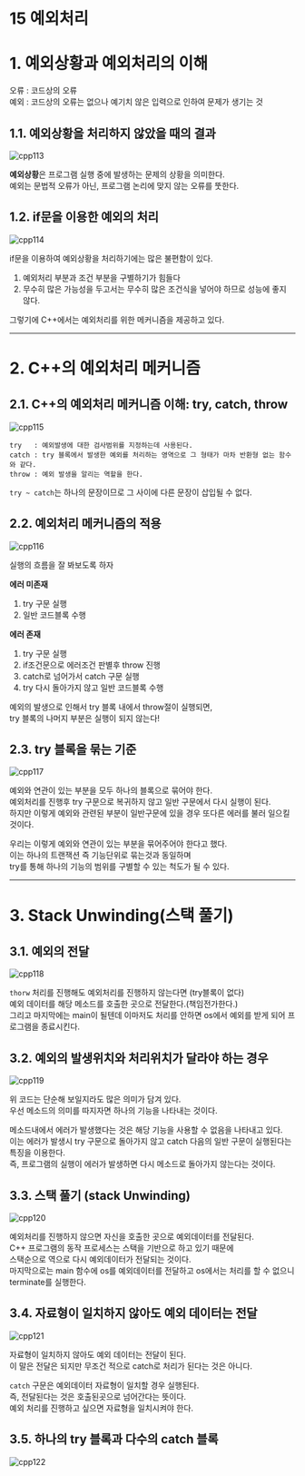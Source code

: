 15 예외처리
=======================
# 1. 예외상황과 예외처리의 이해   
오류 : 코드상의 오류       
예외 : 코드상의 오류는 없으나 예기치 않은 입력으로 인하여 문제가 생기는 것      
     
## 1.1. 예외상황을 처리하지 않았을 때의 결과  
      
![cpp113](https://user-images.githubusercontent.com/50267433/76512743-94a6fe00-6498-11ea-900f-7555ea6b240b.PNG)          
     
**예외상황**은 프로그램 실행 중에 발생하는 문제의 상황을 의미한다.            
예외는 문법적 오류가 아닌, 프로그램 논리에 맞지 않는 오류를 뚯한다.            
            
## 1.2. if문을 이용한 예외의 처리   
      
![cpp114](https://user-images.githubusercontent.com/50267433/76512886-ca4be700-6498-11ea-8fbe-be395bc38089.PNG)   
      
if문을 이용하여 예외상황을 처리하기에는 많은 불편함이 있다.      
      
1. 예외처리 부분과 조건 부분을 구별하기가 힘들다   
2. 무수히 많은 가능성을 두고서는 무수히 많은 조건식을 넣어야 하므로 성능에 좋지 않다.     
     
그렇기에 C++에서는 예외처리를 위한 메커니즘을 제공하고 있다.  
***
# 2. C++의 예외처리 메커니즘   
## 2.1. C++의 예외처리 메커니즘 이해: try, catch, throw      
     
![cpp115](https://user-images.githubusercontent.com/50267433/76513499-bce32c80-6499-11ea-8730-0d0479dc6cd9.PNG)   

```
try   : 예외발생에 대한 검사범위를 지정하는데 사용된다.   
catch : try 블록에서 발생한 예외를 처리하는 영역으로 그 형태가 마차 반환형 없는 함수와 같다.   
throw : 예외 발생을 알리는 역할을 한다.   
```
```try ~ catch```는 하나의 문장이므로 그 사이에 다른 문장이 삽입될 수 없다.    

## 2.2. 예외처리 메커니즘의 적용    
   
![cpp116](https://user-images.githubusercontent.com/50267433/76514374-244dac00-649b-11ea-9cfe-4598628d9396.PNG)   
       
실행의 흐름을 잘 봐보도록 하자  
     
**에러 미존재**    
   
1. try 구문 실행
2. 일반 코드블록 수행 

**에러 존재**
   
1. try 구문 실행
2. if조건문으로 에러조건 판별후 throw 진행
3. catch로 넘어가서 catch 구문 실행  
4. try 다시 돌아가지 않고 일반 코드블록 수행     
      
예외의 발생으로 인해서 try 블록 내에서 throw절이 실행되면,      
try 블록의 나머지 부분은 실행이 되지 않는다!      

## 2.3. try 블록을 묶는 기준   
      
![cpp117](https://user-images.githubusercontent.com/50267433/76515084-56abd900-649c-11ea-9901-080397aec2e9.PNG)   
     
예외와 연관이 있는 부분을 모두 하나의 블록으로 묶어야 한다.      
예외처리를 진행후 try 구문으로 복귀하지 않고 일반 구문에서 다시 실행이 된다.      
하지만 이렇게 예외와 관련된 부분이 일반구문에 있을 경우 또다른 에러를 불러 일으킬 것이다.         
         
우리는 이렇게 예외와 연관이 있는 부분을 묶어주어야 한다고 했다.           
이는 하나의 트랜잭션 즉 기능단위로 묶는것과 동일하며         
try를 통해 하나의 기능의 범위를 구별할 수 있는 척도가 될 수 있다.       
          
***
# 3. Stack Unwinding(스택 풀기)         
## 3.1. 예외의 전달   
       
![cpp118](https://user-images.githubusercontent.com/50267433/76516131-4268db80-649e-11ea-92f7-6933a569a5d5.PNG)      
       
```thorw``` 처리를 진행해도 예외처리를 진행하지 않는다면 (try블록이 없다)             
예외 데이터를 해당 메소드를 호출한 곳으로 전달한다.(책임전가한다.)         
그리고 마지막에는 main이 될텐데 이마저도 처리를 안하면 os에서 예외를 받게 되어 프로그램을 종료시킨다.   
          
## 3.2. 예외의 발생위치와 처리위치가 달라야 하는 경우   
      
![cpp119](https://user-images.githubusercontent.com/50267433/76517239-4dbd0680-64a0-11ea-8dcb-70f6c0f23167.PNG)  
     
위 코드는 단순해 보일지라도 많은 의미가 담겨 있다.   
우선 메소드의 의미를 따지자면 하나의 기능을 나타내는 것이다.    
    
메소드내에서 에러가 발생했다는 것은 해당 기능을 사용할 수 없음을 나타내고 있다.   
이는 에러가 발생시 try 구문으로 돌아가지 않고 catch 다음의 일반 구문이 실행된다는 특징을 이용한다.  
즉, 프로그램의 실행이 에러가 발생하면 다시 메소드로 돌아가지 않는다는 것이다.    
       
## 3.3. 스택 풀기 (stack Unwinding)         
        
![cpp120](https://user-images.githubusercontent.com/50267433/76518307-3717af00-64a2-11ea-962e-bdcd43265821.PNG)   
         
예외처리를 진행하지 않으면 자신을 호출한 곳으로  예외데이터를 전달된다.                 
C++ 프로그램의 동작 프로세스는 스택을 기반으로 하고 있기 때문에                
스택순으로 역으로 다시 예외데이터가 전달되는 것이다.             
마지막으로는 main 함수에 os를 예외데이터를 전달하고 os에서는 처리를 할 수 없으니 terminate를 실행한다.        
            
## 3.4. 자료형이 일치하지 않아도 예외 데이터는 전달       
    
![cpp121](https://user-images.githubusercontent.com/50267433/76519100-b194fe80-64a3-11ea-8e71-26e921588e5c.PNG)    
         
자료형이 일치하지 않아도 예외 데이터는 전달이 된다.             
이 말은 전달은 되지만 무조건 적으로 catch로 처리가 된다는 것은 아니다.        
          
```catch``` 구문은 예외데이터 자료형이 일치할 경우 실행된다.       
즉, 전달된다는 것은 호출된곳으로 넘어간다는 뜻이다.        
예외 처리를 진행하고 싶으면 자료형을 일치시켜야 한다.      
     
## 3.5. 하나의 try 블록과 다수의 catch 블록      
     
![cpp122](https://user-images.githubusercontent.com/50267433/76519958-45b39580-64a5-11ea-87ea-24abacbe7fc1.PNG)   
   




